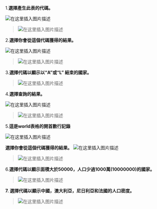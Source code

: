 1.**選擇產生此表的代碼。**

![在这里插入图片描述](https://img-blog.csdnimg.cn/20200205211224983.png)

>![在这里插入图片描述](https://img-blog.csdnimg.cn/20200205211318490.png)

2.**選擇你會從這個代碼獲得的結果。** 

![在这里插入图片描述](https://img-blog.csdnimg.cn/20200205211548902.png)
>
>![在这里插入图片描述](https://img-blog.csdnimg.cn/2020020521174857.png)

3.**選擇代碼以顯示以“A”或“L” 結束的國家。** 

>![在这里插入图片描述](https://img-blog.csdnimg.cn/2020020521191978.png)

4.**選擇查詢的結果。**

![在这里插入图片描述](https://img-blog.csdnimg.cn/20200205212116204.png)
>
>![在这里插入图片描述](https://img-blog.csdnimg.cn/20200205212231167.png)

5.**這是world表格的開首數行記錄** 

![在这里插入图片描述](https://img-blog.csdnimg.cn/20200205212758585.png?x-oss-process=image/watermark,type_ZmFuZ3poZW5naGVpdGk,shadow_10,text_aHR0cHM6Ly9ibG9nLmNzZG4ubmV0L3FxXzMzOTU1NTgz,size_16,color_FFFFFF,t_70)

**選擇你會從這個代碼獲得的結果。**
![在这里插入图片描述](https://img-blog.csdnimg.cn/20200205212540837.png)
>
>![在这里插入图片描述](https://img-blog.csdnimg.cn/20200205212629787.png)

6.**選擇代碼以顯示面積大於50000，人口少過1000萬(10000000)的國家。**

>
>![在这里插入图片描述](https://img-blog.csdnimg.cn/20200205212730960.png)

**7. 選擇代碼以顯示中國，澳大利亞，尼日利亞和法國的人口密度。**

>![在这里插入图片描述](https://img-blog.csdnimg.cn/20200205213042819.png)
